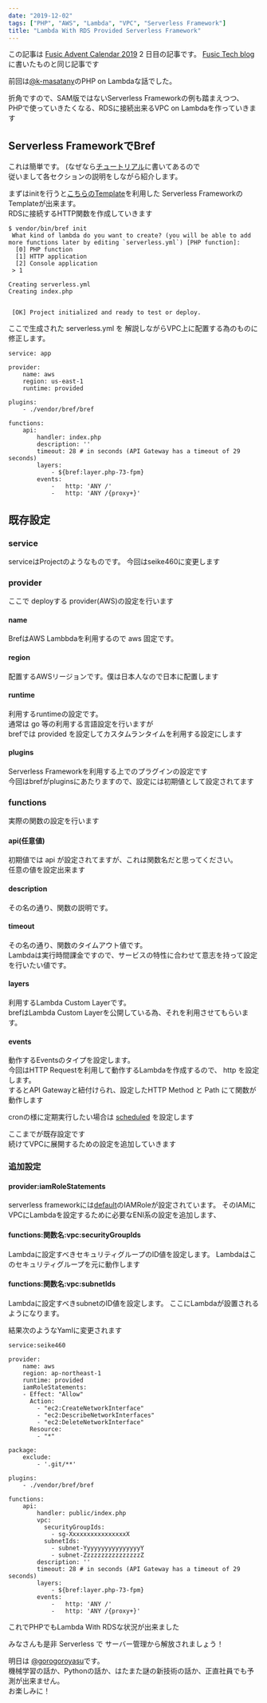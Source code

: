 ```yaml
---
date: "2019-12-02"
tags: ["PHP", "AWS", "Lambda", "VPC", "Serverless Framework"]
title: "Lambda With RDS Provided Serverless Framework"
---
```


この記事は [Fusic Advent Calendar 2019](https://qiita.com/advent-calendar/2019/fusic) 2 日目の記事です。
[Fusic Tech blog](https://tech.fusic.co.jp/posts/2019-12-02-lambda-with-rds-serverless-framework/) に書いたものと同じ記事です

前回は[@k-masatany](https://twitter.com/k_masatany)のPHP on Lambdaな話でした。

折角ですので、SAM版ではないServerless Frameworkの例も踏まえつつ、  
PHPで使っていきたくなる、RDSに接続出来るVPC on Lambdaを作っていきます

## Serverless FrameworkでBref

これは簡単です。 (なぜなら[チュートリアル](https://bref.sh/docs/environment/serverless-yml.html)に書いてあるので  
従いまして各セクションの説明をしながら紹介します。

まずはinitを行うと[こちらのTemplate](https://github.com/brefphp/bref/tree/master/template)を利用した Serverless FrameworkのTemplateが出来ます。  
RDSに接続するHTTP関数を作成していきます

```bash:title=brefTemplate
$ vendor/bin/bref init
 What kind of lambda do you want to create? (you will be able to add more functions later by editing `serverless.yml`) [PHP function]:
  [0] PHP function
  [1] HTTP application
  [2] Console application
 > 1

Creating serverless.yml
Creating index.php


 [OK] Project initialized and ready to test or deploy.
```

ここで生成された serverless.yml を 解説しながらVPC上に配置する為のものに修正します。

```bash:title=before
service: app

provider:
    name: aws
    region: us-east-1
    runtime: provided

plugins:
    - ./vendor/bref/bref

functions:
    api:
        handler: index.php
        description: ''
        timeout: 28 # in seconds (API Gateway has a timeout of 29 seconds)
        layers:
            - ${bref:layer.php-73-fpm}
        events:
            -   http: 'ANY /'
            -   http: 'ANY /{proxy+}'
```

## 既存設定

### service
serviceはProjectのようなものです。
今回はseike460に変更します

### provider
ここで deployする provider(AWS)の設定を行います

#### name
BrefはAWS Lambbdaを利用するので aws 固定です。

#### region
配置するAWSリージョンです。僕は日本人なので日本に配置します

#### runtime
利用するruntimeの設定です。  
通常は go 等の利用する言語設定を行いますが  
brefでは provided を設定してカスタムランタイムを利用する設定にします

#### plugins
Serverless Frameworkを利用する上でのプラグインの設定です  
今回はbrefがpluginsにあたりますので、設定には初期値として設定されてます

### functions
実際の関数の設定を行います

#### api(任意値)
初期値では api が設定されてますが、これは関数名だと思ってください。  
任意の値を設定出来ます

#### description
その名の通り、関数の説明です。

#### timeout
その名の通り、関数のタイムアウト値です。  
Lambdaは実行時間課金ですので、サービスの特性に合わせて意志を持って設定を行いたい値です。

#### layers
利用するLambda Custom Layerです。  
brefはLambda Custom Layerを公開している為、それを利用させてもらいます。

#### events
動作するEventsのタイプを設定します。  
今回はHTTP Requestを利用して動作するLambdaを作成するので、 http を設定します。  
するとAPI Gatewayと紐付けられ、設定したHTTP Method と Path にて関数が動作します

cronの様に定期実行したい場合は [scheduled](https://serverless.com/framework/docs/providers/aws/events/schedule/) を設定します

ここまでが既存設定です  
続けてVPCに展開するための設定を追加していきます

### 追加設定

#### provider:iamRoleStatements

serverless frameworkには[default](https://serverless.com/framework/docs/providers/aws/guide/iam/#the-default-iam-role)のIAMRoleが設定されています。
そのIAMにVPCにLambdaを設定するために必要なENI系の設定を追加します、

#### functions:関数名:vpc:securityGroupIds

Lambdaに設定すべきセキュリティグループのID値を設定します。
Lambdaはこのセキュリティグループを元に動作します

#### functions:関数名:vpc:subnetIds

Lambdaに設定すべきsubnetのID値を設定します。
ここにLambdaが設置されるようになります。

結果次のようなYamlに変更されます

```bash:title=before
service:seike460

provider:
    name: aws
    region: ap-northeast-1
    runtime: provided
    iamRoleStatements:
    - Effect: "Allow"
      Action:
        - "ec2:CreateNetworkInterface"
        - "ec2:DescribeNetworkInterfaces"
        - "ec2:DeleteNetworkInterface"
      Resource:
        - "*"

package:
    exclude:
        - '.git/**'

plugins:
    - ./vendor/bref/bref

functions:
    api:
        handler: public/index.php
        vpc:
          securityGroupIds:
            - sg-XxxxxxxxxxxxxxxxX
          subnetIds:
            - subnet-YyyyyyyyyyyyyyyyY
            - subnet-ZzzzzzzzzzzzzzzzZ
        description: ''
        timeout: 28 # in seconds (API Gateway has a timeout of 29 seconds)
        layers:
            - ${bref:layer.php-73-fpm}
        events:
            -   http: 'ANY /'
            -   http: 'ANY /{proxy+}'
```

これでPHPでもLambda With RDSな状況が出来ました

みなさんも是非 Serverless で サーバー管理から解放されましょう！

明日は [@gorogoroyasu](https://twitter.com/gorogoroyasu)です。  
機械学習の話か、Pythonの話か、はたまた謎の新技術の話か、正直社員でも予測が出来ません。  
お楽しみに！
